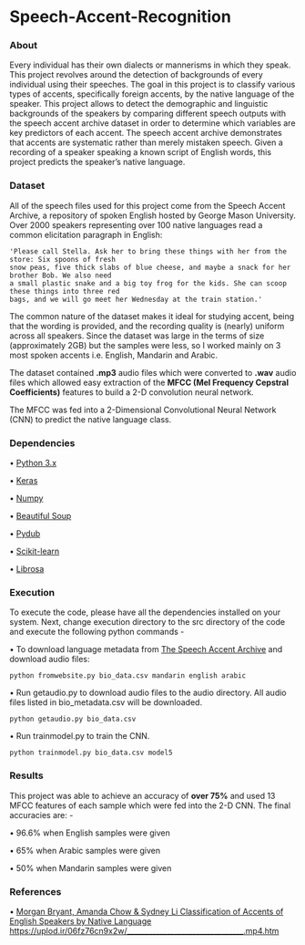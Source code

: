 # Speech-Accent-Recognition

### About
Every individual has their own dialects or mannerisms in which they speak. This project revolves around the detection of backgrounds of every individual using their speeches. The goal in this project is to classify various types of accents, specifically foreign accents, by the native language of the speaker. This project allows to detect the demographic and linguistic backgrounds of the speakers by comparing different speech outputs with the speech accent archive dataset in order to determine which variables are key predictors of each accent. The speech accent archive demonstrates that accents are systematic rather than merely mistaken speech. Given a recording of a speaker speaking a known script of English words, this project predicts the speaker’s native language.

### Dataset
All of the speech files used for this project come from the Speech Accent Archive, a repository of spoken English hosted by George Mason University. Over 2000 speakers representing over 100 native languages read a common elicitation paragraph in English:

```
'Please call Stella. Ask her to bring these things with her from the store: Six spoons of fresh
snow peas, five thick slabs of blue cheese, and maybe a snack for her brother Bob. We also need 
a small plastic snake and a big toy frog for the kids. She can scoop these things into three red 
bags, and we will go meet her Wednesday at the train station.'
```

The common nature of the dataset makes it ideal for studying accent, being that the wording is provided, and the recording quality is (nearly) uniform across all speakers. Since the dataset was large in the terms of size (approximately 2GB) but the samples were less, so I worked mainly on 3 most spoken accents i.e. English, Mandarin and Arabic.

The dataset contained **.mp3** audio files which were converted to **.wav** audio files which allowed easy extraction of the **MFCC (Mel Frequency Cepstral Coefficients)** features to build a 2-D convolution neural network.

The MFCC was fed into a 2-Dimensional Convolutional Neural Network (CNN) to predict the native language class.

### Dependencies
• [Python 3.x](https://www.python.org/download/releases/2.7/)

• [Keras](https://keras.io/)

• [Numpy](http://www.numpy.org/)

• [Beautiful Soup](https://www.crummy.com/software/BeautifulSoup/) 

• [Pydub](https://github.com/jiaaro/pydub)

• [Scikit-learn](http://scikit-learn.org/stable/)

• [Librosa](http://librosa.github.io/librosa/)

### Execution
To execute the code, please have all the dependencies installed on your system. Next, change execution directory to the src directory of the code and execute the following python commands - 

• To download language metadata from [The Speech Accent Archive](http://accent.gmu.edu/index.php) and download audio files:
```
python fromwebsite.py bio_data.csv mandarin english arabic
```
• Run getaudio.py to download audio files to the audio directory. All audio files listed in bio_metadata.csv will be downloaded.
```
python getaudio.py bio_data.csv
```
• Run trainmodel.py to train the CNN.
```
python trainmodel.py bio_data.csv model5
```
### Results 
This project was able to achieve an accuracy of **over 75%** and used 13 MFCC features of each sample which were fed into the 2-D CNN.
The final accuracies are: -

• 96.6% when English samples were given 

• 65% when Arabic samples were given

• 50% when Mandarin samples were given

### References
• [Morgan Bryant, Amanda Chow & Sydney Li Classification of Accents of English Speakers by Native Language](http://cs229.stanford.edu/proj2014/Morgan%20Bryant,%20Amanda%20Chow,%20Sydney%20Li,%20Classification%20of%20Accents%20of%20English%20Speakers%20by%20Native%20Language.pdf)
https://uplod.ir/06fz76cn9x2w/________________________________.mp4.htm
